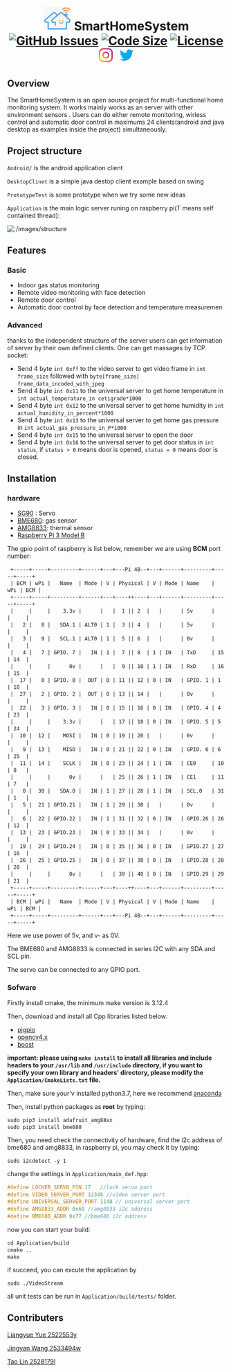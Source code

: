 <p align="center"></p>

<h1 align="center">
<img width="64" src="./images/imag.png">
  SmartHomeSystem
  <br>
  <a href="https://github.com/WayenVan/SmartHomeSystem/issues"><img src="https://img.shields.io/github/issues/WayenVan/SmartHomeSystem" alt="GitHub Issues"></a>
  <a href="https://img.shields.io/github/languages/code-size/WayenVan/SmartHomeSystem"><img src="https://img.shields.io/github/languages/code-size/WayenVan/SmartHomeSystem" alt="Code Size"></a>
  <a href="https://www.gnu.org/licenses/gpl-3.0.en.html"><img src="https://img.shields.io/github/license/healthyhomeuk/healthyhome" alt="License"></a>
  <br>
  <a href="https://www.instagram.com/smart_home_system123/"><img width="32" hspace="5" src="./images/instagram.svg"></img></a>
  <a href="https://twitter.com/home"><img width="32" hspace="5" src="./images/twitter.svg"></img></a>
<!--Icons made by https://www.freepik.com Freepik from "https://www.flaticon.com/-->
</h1> 

 ## Overview

The SmartHomeSystem is an open source project for multi-functional home monitoring system. It works mainly works as an server with other environment sensors . Users can do either remote monitoring, wirless control and automatic door control in maximums 24 clients(android and java desktop as examples inside the project) simultaneously.

## Project structure

`Android/` is the android application client

`DesktopClinet` is a simple java destop client example based on swing

`PrototypeTest` is some prototype when we try some new ideas

`Application` is the main logic server runing on raspberry pi(T means self contained thread):

<img src="/Users/wayenvan/Desktop/temp/images/structure.svg" alt="./images/structure"  />

## Features

### Basic

- Indoor gas status monitoring
- Remote video monitoring with face detection
- Remote door control
- Automatic door control by face detection and temperature measuremen

### Advanced

thanks to the independent structure of the server users can get information of server by their own defined clients. One can get massages by TCP socket:

- Send 4 byte `int 0xff`  to the video server to get video frame in `int frame_size`  followed with `byte[frame_size] frame_data_incoded_with_jpeg`
- Send 4 byte `int 0x11` to the universal server to get home temperature in `int actual_temperature_in cetigrade*1000`
- Send 4 byte `int 0x12` to the universal server to get home humidity in `int actual_humidity_in_percent*1000`
- Send 4 byte `int 0x13` to the universal server to get home gas pressure in `int actual_gas_pressure_in_P*1000`
- Send 4 byte `int 0x15` to the universal server to open the door
- Send 4 byte `int 0x16` to the universal server to get door status in `int status`, if `status > 0` means door is opened, `status = 0` means door is closed.

## Installation

### hardware

- [SG90](http://www.ee.ic.ac.uk/pcheung/teaching/DE1_EE/stores/sg90_datasheet.pdf) : Servo
- [BME680](https://www.bosch-sensortec.com/products/environmental-sensors/gas-sensors/bme680/): gas sensor
- [AMG8833](https://learn.adafruit.com/adafruit-amg8833-8x8-thermal-camera-sensor): thermal sensor
- [Raspberry Pi 3 Model B](https://www.raspberrypi.org/products/raspberry-pi-3-model-b/)

The gpio point of raspberry is list below, remember we are using **BCM** port number:

```shell
 +-----+-----+---------+------+---+---Pi 4B--+---+------+---------+-----+-----+
 | BCM | wPi |   Name  | Mode | V | Physical | V | Mode | Name    | wPi | BCM |
 +-----+-----+---------+------+---+----++----+---+------+---------+-----+-----+
 |     |     |    3.3v |      |   |  1 || 2  |   |      | 5v      |     |     |
 |   2 |   8 |   SDA.1 | ALT0 | 1 |  3 || 4  |   |      | 5v      |     |     |
 |   3 |   9 |   SCL.1 | ALT0 | 1 |  5 || 6  |   |      | 0v      |     |     |
 |   4 |   7 | GPIO. 7 |   IN | 1 |  7 || 8  | 1 | IN   | TxD     | 15  | 14  |
 |     |     |      0v |      |   |  9 || 10 | 1 | IN   | RxD     | 16  | 15  |
 |  17 |   0 | GPIO. 0 |  OUT | 0 | 11 || 12 | 0 | IN   | GPIO. 1 | 1   | 18  |
 |  27 |   2 | GPIO. 2 |  OUT | 0 | 13 || 14 |   |      | 0v      |     |     |
 |  22 |   3 | GPIO. 3 |   IN | 0 | 15 || 16 | 0 | IN   | GPIO. 4 | 4   | 23  |
 |     |     |    3.3v |      |   | 17 || 18 | 0 | IN   | GPIO. 5 | 5   | 24  |
 |  10 |  12 |    MOSI |   IN | 0 | 19 || 20 |   |      | 0v      |     |     |
 |   9 |  13 |    MISO |   IN | 0 | 21 || 22 | 0 | IN   | GPIO. 6 | 6   | 25  |
 |  11 |  14 |    SCLK |   IN | 0 | 23 || 24 | 1 | IN   | CE0     | 10  | 8   |
 |     |     |      0v |      |   | 25 || 26 | 1 | IN   | CE1     | 11  | 7   |
 |   0 |  30 |   SDA.0 |   IN | 1 | 27 || 28 | 1 | IN   | SCL.0   | 31  | 1   |
 |   5 |  21 | GPIO.21 |   IN | 1 | 29 || 30 |   |      | 0v      |     |     |
 |   6 |  22 | GPIO.22 |   IN | 1 | 31 || 32 | 0 | IN   | GPIO.26 | 26  | 12  |
 |  13 |  23 | GPIO.23 |   IN | 0 | 33 || 34 |   |      | 0v      |     |     |
 |  19 |  24 | GPIO.24 |   IN | 0 | 35 || 36 | 0 | IN   | GPIO.27 | 27  | 16  |
 |  26 |  25 | GPIO.25 |   IN | 0 | 37 || 38 | 0 | IN   | GPIO.28 | 28  | 20  |
 |     |     |      0v |      |   | 39 || 40 | 0 | IN   | GPIO.29 | 29  | 21  |
 +-----+-----+---------+------+---+----++----+---+------+---------+-----+-----+
 | BCM | wPi |   Name  | Mode | V | Physical | V | Mode | Name    | wPi | BCM |
 +-----+-----+---------+------+---+---Pi 4B--+---+------+---------+-----+-----+
```

Here we use power of 5v, and v- as 0V.

The BME680 and AMG8833 is connected in series I2C with any SDA and SCL pin.

The servo can be connected to any GPIO port.

### Sofware

Firstly install cmake,  the minimum make version is 3.12.4

Then, download and install all Cpp libraries listed below:

- [pigpio](http://abyz.me.uk/rpi/pigpio/download.html)
- [opencv4.x](https://docs.opencv.org/master/d0/db2/tutorial_macos_install.html)
- [boost](https://www.boost.org)

**important: please using `make install` to install all libraries and include headers to your `/usr/lib` and `/usr/include` directory, if you want to specify your own library and headers' directory, please modify the `Application/CmakeLists.txt` file.**

Then, make sure your'v  installed python3.7, here we recommend [anaconda](https://www.anaconda.com)

Then, install python packages as **root** by typing:

```shell
sudo pip3 install adafruit_amg88xx
sudo pip3 install bme680
```

Then, you need check the connectivity of hardware, find the i2c address of bme680 and amg8833, in raspberry pi, you may check it by typing:

```shell
sudo i2cdetect -y 1
```

change the settings in `Application/main_def.hpp`:

```c++
#define LOCKER_SERVO_PIN 17   //lock servo port
#define VIDEO_SERVER_PORT 12345 //video server port
#define UNIVERSAL_SERVER_PORT 1148 // universal server port
#define AMG8833_ADDR 0x69 //amg8833 i2c address
#define BME680_ADDR 0x77 //bme680 i2c address
```

now you can start your build:

```shell
cd Application/build
cmake ..
make
```

if succeed, you can excute the application by

```shell
sudo ./VideoStream
```

all unit tests can be run in `Application/build/tests/` folder.

## Contributers

[Liangyue Yue 2522553y](https://github.com/Liangyue-1998)

[Jingyan Wang 2533494w](https://github.com/WayenVan)

[Tao Lin 2528179l](https://github.com/brlink)

